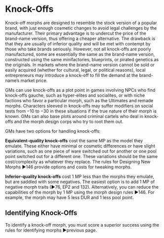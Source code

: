 # Knock-Offs

Knock-off morphs are designed to resemble the stock version of a popular brand, with just enough cosmetic changes to avoid legal challenges by the manufacturer. Their primary advantage is to undercut the price of the brand-name version, thus offering a cheaper alternative. The drawback is that they are usually of inferior quality and will be met with contempt by those who take brands seriously. However, not all knock-offs are poorly manufactured, some are essentially the same as the brand-name version, constructed using the same minifactories, blueprints, or pirated genetics as the originals. In markets where the brand-name version cannot be sold or easily acquired (whether for cultural, legal, or political reasons), local entrepreneurs may introduce a knock-off to fill the demand at the brand-name’s market price.

GMs can use knock-offs as a plot point in games involving NPCs who find knock-offs gauche, such as hyper-elites and socialites, or with niche factions who favor a particular morph, such as the Ultimates and remade morphs. Characters sleeved in knock-offs may suffer modifiers on social tests from −10 to −30 in these situations if the true nature of their morph is known. GMs can also base plots around criminal cartels who deal in knock-offs and the morph design corps who try to root them out.

GMs have two options for handling knock-offs:

**Equivalent-quality knock-offs** cost the same MP as the model they emulate. These either have minimal or cosmetic differences or have slight variations, such as one piece of ware switched out for another or one pool point switched out for a different one. These variations should be the same cost/complexity as whatever they replace. The rules for Designing New Morphs ▶146 provide options and costs for tweaking morphs.

**Inferior-quality knock-offs** cost 1 MP less than the morphs they emulate, but are saddled with some negatives. The easiest option is to add 1 MP of negative morph traits (▶76, EP2 and 132). Alternatively, you can reduce the capabilities of the morph by 1 MP using the morph design rules ▶146. For example, the morph may have 5 less DUR and 1 less pool point.

## Identifying Knock-Offs

To identify a knock-off morph, you must score a superior success using the rules for identifying morphs ▶previous page.
